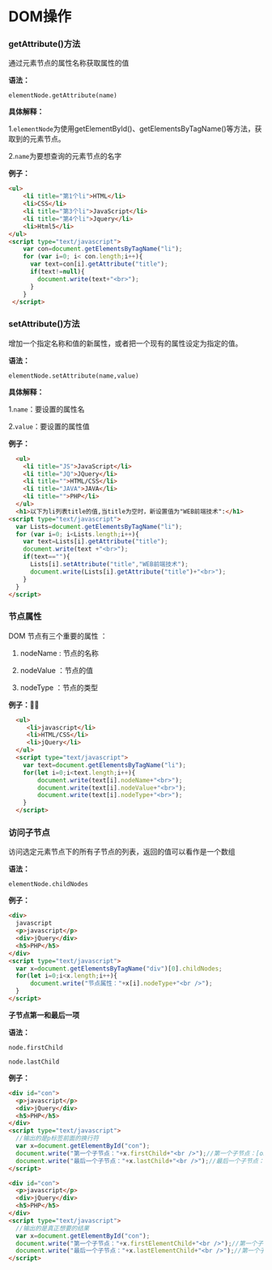 # DOM操作

### getAttribute()方法

通过元素节点的属性名称获取属性的值

**语法：**

`elementNode.getAttribute(name)`

**具体解释：**

1.`elementNode`为使用getElementById()、getElementsByTagName()等方法，获取到的元素节点。

2.`name`为要想查询的元素节点的名字

**例子：**

```html
<ul>  
    <li title="第1个li">HTML</li>  
    <li>CSS</li>  
    <li title="第3个li">JavaScript</li>  
    <li title="第4个li">Jquery</li>  
    <li>Html5</li>  
</ul>  
<script type="text/javascript">
    var con=document.getElementsByTagName("li");
    for (var i=0; i< con.length;i++){
      var text=con[i].getAttribute("title");
      if(text!=null){
        document.write(text+"<br>");
      }
    }
 </script> 
```


### setAttribute()方法

增加一个指定名称和值的新属性，或者把一个现有的属性设定为指定的值。

**语法：**

`elementNode.setAttribute(name,value)`

**具体解释：**

1.`name`：要设置的属性名

2.`value`：要设置的属性值

**例子：**

```html
  <ul>  
    <li title="JS">JavaScript</li>  
    <li title="JQ">JQuery</li>  
    <li title="">HTML/CSS</li>  
    <li title="JAVA">JAVA</li>  
    <li title="">PHP</li>  
  </ul>  
  <h1>以下为li列表title的值,当title为空时，新设置值为"WEB前端技术":</h1>
<script type="text/javascript">
  var Lists=document.getElementsByTagName("li");
  for (var i=0; i<Lists.length;i++){
    var text=Lists[i].getAttribute("title");
    document.write(text +"<br>");
    if(text==""){
      Lists[i].setAttribute("title","WEB前端技术");
      document.write(Lists[i].getAttribute("title")+"<br>");
    }
  }
</script>
```



### 节点属性

DOM 节点有三个重要的属性 ：

1. nodeName : 节点的名称

2. nodeValue ：节点的值

3. nodeType ：节点的类型

**例子：**

```html
  <ul>
     <li>javascript</li>
     <li>HTML/CSS</li>
     <li>jQuery</li>     
  </ul>
  <script type="text/javascript">
    var text=document.getElementsByTagName("li");
    for(let i=0;i<text.length;i++){
        document.write(text[i].nodeName+"<br>");
        document.write(text[i].nodeValue+"<br>");
        document.write(text[i].nodeType+"<br>");
    }
  </script>
```



### 访问子节点

访问选定元素节点下的所有子节点的列表，返回的值可以看作是一个数组

**语法：**

`elementNode.childNodes`

**例子：**

```html
<div>
  javascript  
  <p>javascript</p>
  <div>jQuery</div>
  <h5>PHP</h5>
</div>
<script type="text/javascript">
  var x=document.getElementsByTagName("div")[0].childNodes;
  for(let i=0;i<x.length;i++){
      document.write("节点属性："+x[i].nodeType+"<br />");
  }
</script>
```



**子节点第一和最后一项**

**语法：**

`node.firstChild`

`node.lastChild`

**例子：**

```html
<div id="con">
  <p>javascript</p>
  <div>jQuery</div>
  <h5>PHP</h5>
</div>
<script type="text/javascript">
  //输出的是p标签前面的换行符
  var x=document.getElementById("con");
  document.write("第一个子节点："+x.firstChild+"<br />");//第一个子节点：[object Text]
  document.write("最后一个子节点："+x.lastChild+"<br />");//最后一个子节点：[object Text]
</script>
```

```html
<div id="con">
  <p>javascript</p>
  <div>jQuery</div>
  <h5>PHP</h5>
</div>
<script type="text/javascript">
  //输出的是真正想要的结果
  var x=document.getElementById("con");
  document.write("第一个子节点："+x.firstElementChild+"<br />");//第一个子节点：[object HTMLParagraphElement]
  document.write("最后一个子节点："+x.lastElementChild+"<br />");//第一个子节点：[object HTMLParagraphElement]
</script>
```

